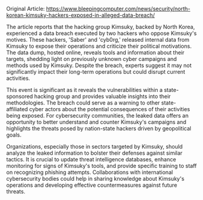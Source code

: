 Original Article: https://www.bleepingcomputer.com/news/security/north-korean-kimsuky-hackers-exposed-in-alleged-data-breach/

The article reports that the hacking group Kimsuky, backed by North Korea, experienced a data breach executed by two hackers who oppose Kimsuky's motives. These hackers, 'Saber' and 'cyb0rg,' released internal data from Kimsuky to expose their operations and criticize their political motivations. The data dump, hosted online, reveals tools and information about their targets, shedding light on previously unknown cyber campaigns and methods used by Kimsuky. Despite the breach, experts suggest it may not significantly impact their long-term operations but could disrupt current activities.

This event is significant as it reveals the vulnerabilities within a state-sponsored hacking group and provides valuable insights into their methodologies. The breach could serve as a warning to other state-affiliated cyber actors about the potential consequences of their activities being exposed. For cybersecurity communities, the leaked data offers an opportunity to better understand and counter Kimsuky's campaigns and highlights the threats posed by nation-state hackers driven by geopolitical goals.

Organizations, especially those in sectors targeted by Kimsuky, should analyze the leaked information to bolster their defenses against similar tactics. It is crucial to update threat intelligence databases, enhance monitoring for signs of Kimsuky's tools, and provide specific training to staff on recognizing phishing attempts. Collaborations with international cybersecurity bodies could help in sharing knowledge about Kimsuky's operations and developing effective countermeasures against future threats.